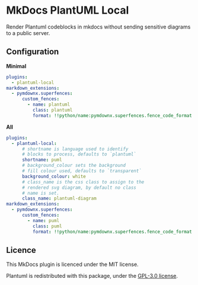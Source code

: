 # MkDocs PlantUML Local

Render Plantuml codeblocks in mkdocs without sending sensitive diagrams to a public server.

## Configuration

**Minimal**

```yaml
plugins:
  - plantuml-local
markdown_extensions:
  - pymdownx.superfences:
      custom_fences:
        - name: plantuml
          class: plantuml
          format: !!python/name:pymdownx.superfences.fence_code_format
```

**All**

```yaml
plugins:
  - plantuml-local:
      # shortname is language used to identify 
      # blocks to process, defaults to `plantuml`
      shortname: puml
      # background_colour sets the background
      # fill colour used, defaults to `transparent`
      background_colour: white
      # class_name is the css class to assign to the
      # rendered svg diagram, by default no class
      # name is set.
      class_name: plantuml-diagram
markdown_extensions:
  - pymdownx.superfences:
      custom_fences:
        - name: puml
          class: puml
          format: !!python/name:pymdownx.superfences.fence_code_format
```

## Licence

This MkDocs plugin is licenced under the MIT license.

Plantuml is redistributed with this package, under the [GPL-3.0 license](https://github.com/plantuml/plantuml/blob/master/license.txt).
